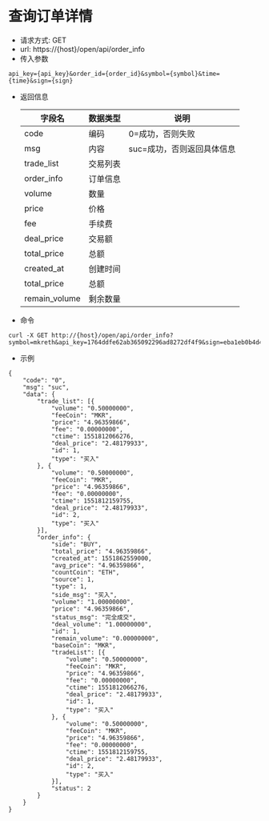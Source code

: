 # 查询订单详情
- 请求方式: GET
- url: https://{host}/open/api/order_info
- 传入参数 
```
api_key={api_key}&order_id={order_id}&symbol={symbol}&time={time}&sign={sign}
```
- 返回信息

    | 字段名 | 数据类型 | 说明 |
    | --- | --- | --- |
    | code | 编码 | 0=成功，否则失败 |
    | msg | 内容 | suc=成功，否则返回具体信息 |
    | trade_list | 交易列表 | &nbsp; |
    | order_info | 订单信息 | &nbsp; |
    | volume | 数量 | &nbsp; |
    | price | 价格 | &nbsp; |
    | fee | 手续费 | &nbsp; |
    | deal_price | 交易额 | &nbsp; |
    | total_price | 总额 | &nbsp; |
    | created_at | 创建时间 | &nbsp; |
    | total_price | 总额 | &nbsp; |
    | remain_volume | 剩余数量 | &nbsp; |

- 命令
```
curl -X GET http://{host}/open/api/order_info?symbol=mkreth&api_key=1764ddfe62ab365092296ad8272df4f9&sign=eba1eb0b4d499a2a030dcd22697a7a16&time=1554183546&order_id=1
```

- 示例
```
{
	"code": "0",
	"msg": "suc",
	"data": {
		"trade_list": [{
			"volume": "0.50000000",
			"feeCoin": "MKR",
			"price": "4.96359866",
			"fee": "0.00000000",
			"ctime": 1551812066276,
			"deal_price": "2.48179933",
			"id": 1,
			"type": "买入"
		}, {
			"volume": "0.50000000",
			"feeCoin": "MKR",
			"price": "4.96359866",
			"fee": "0.00000000",
			"ctime": 1551812159755,
			"deal_price": "2.48179933",
			"id": 2,
			"type": "买入"
		}],
		"order_info": {
			"side": "BUY",
			"total_price": "4.96359866",
			"created_at": 1551862559000,
			"avg_price": "4.96359866",
			"countCoin": "ETH",
			"source": 1,
			"type": 1,
			"side_msg": "买入",
			"volume": "1.00000000",
			"price": "4.96359866",
			"status_msg": "完全成交",
			"deal_volume": "1.00000000",
			"id": 1,
			"remain_volume": "0.00000000",
			"baseCoin": "MKR",
			"tradeList": [{
				"volume": "0.50000000",
				"feeCoin": "MKR",
				"price": "4.96359866",
				"fee": "0.00000000",
				"ctime": 1551812066276,
				"deal_price": "2.48179933",
				"id": 1,
				"type": "买入"
			}, {
				"volume": "0.50000000",
				"feeCoin": "MKR",
				"price": "4.96359866",
				"fee": "0.00000000",
				"ctime": 1551812159755,
				"deal_price": "2.48179933",
				"id": 2,
				"type": "买入"
			}],
			"status": 2
		}
	}
}
```

